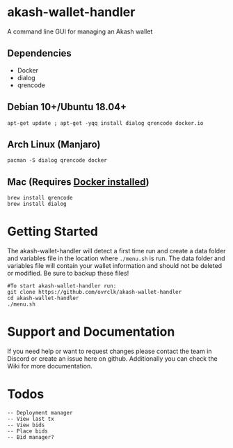 # akash-wallet-handler

A command line GUI for managing an Akash wallet

## Dependencies

- Docker
- dialog
- qrencode

## Debian 10+/Ubuntu 18.04+
```
apt-get update ; apt-get -yqq install dialog qrencode docker.io
```
## Arch Linux (Manjaro)
```
pacman -S dialog qrencode docker
```
## Mac (Requires [Docker installed](https://docs.docker.com/desktop/mac/install/))
```
brew install qrencode
brew install dialog
```

# Getting Started

The akash-wallet-handler will detect a first time run and create a data folder and variables file in the location where `./menu.sh` is run.  The data folder and variables file will contain your wallet information and should not be deleted or modified.  Be sure to backup these files!

```
#To start akash-wallet-handler run:
git clone https://github.com/ovrclk/akash-wallet-handler
cd akash-wallet-handler
./menu.sh
```
# Support and Documentation

If you need help or want to request changes please contact the team in Discord or create an issue here on github.
Additionally you can check the Wiki for more documentation.

# Todos
```
-- Deployment manager
-- View last tx
-- View bids
-- Place bids
-- Bid manager?
```

